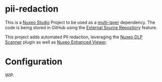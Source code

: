 # pii-redaction

This is a [Nuxeo Studio](https://doc.nuxeo.com/n/dqH) Project to be used as a [multi-layer](https://doc.nuxeo.com/n/LVQ) dependency. The code is being stored in GitHub using the [External Source Repository](https://doc.nuxeo.com/n/ZB4) feature.

This project adds automated PII redaction, leveraging the [Nuxeo DLP Scanner](https://github.com/nuxeo-sandbox/nuxeo-dlp-scanner) plugin as well as [Nuxeo Enhanced Viewer](https://doc.nuxeo.com/n/QyI).

# Configuration

WIP.
